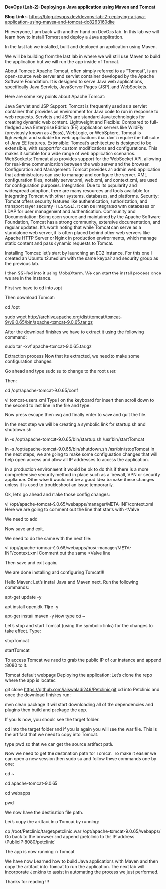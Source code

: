 **DevOps (Lab-2)-Deploying a Java application using Maven and Tomcat**


**Blog Link:-** https://blog.devops.dev/devops-lab-2-deploying-a-java-application-using-maven-and-tomcat-dc8263160dbe

Hi everyone, I am back with another hand on DevOps lab. In this lab we will learn how to install Tomcat and deploy a Java application.

In the last lab we installed, built and deployed an application using Maven.

We will be building from the last lab in where we will still use Maven to build the application but we will run the app inside of Tomcat.

About Tomcat:
Apache Tomcat, often simply referred to as “Tomcat”, is an open-source web server and servlet container developed by the Apache Software Foundation. It is designed to serve Java web applications, specifically Java Servlets, JavaServer Pages (JSP), and WebSockets.

Here are some key points about Apache Tomcat:

Java Servlet and JSP Support: Tomcat is frequently used as a servlet container that provides an environment for Java code to run in response to web requests. Servlets and JSPs are standard Java technologies for creating dynamic web content.
Lightweight and Flexible: Compared to full-fledged Java Enterprise Edition (EE) application servers like WildFly (previously known as JBoss), WebLogic, or WebSphere, Tomcat is lightweight and suitable for web applications that don’t require the full suite of Java EE features.
Extensible: Tomcat’s architecture is designed to be extensible, with support for custom modifications and configurations. This makes it suitable for a wide range of web application scenarios.
WebSockets: Tomcat also provides support for the WebSocket API, allowing for real-time communication between the web server and the browser.
Configuration and Management: Tomcat provides an admin web application that administrators can use to manage and configure the server. XML configuration files, notably server.xml, web.xml, and context.xml, are used for configuration purposes.
Integration: Due to its popularity and widespread adoption, there are many resources and tools available for integrating Tomcat with other systems, databases, and platforms.
Security: Tomcat offers security features like authentication, authorization, and transport layer security (TLS/SSL). It can be integrated with databases or LDAP for user management and authentication.
Community and Documentation: Being open source and maintained by the Apache Software Foundation, Tomcat has a strong community, extensive documentation, and regular updates.
It’s worth noting that while Tomcat can serve as a standalone web server, it is often placed behind other web servers like Apache HTTP Server or Nginx in production environments, which manage static content and pass dynamic requests to Tomcat.

Installing Tomcat:
let’s start by launching an EC2 instance. For this one I created an Ubuntu t2.medium with the same keypair and security group as the previous lab.




I then SSH’ed into it using MobaXterm. We can start the install process once we are in the instance.

First we have to cd into /opt

Then download Tomcat:

cd /opt

sudo wget http://archive.apache.org/dist/tomcat/tomcat-9/v9.0.65/bin/apache-tomcat-9.0.65.tar.gz

After the download finishes we have to extract it using the following command:

sudo tar -xvf apache-tomcat-9.0.65.tar.gz

Extraction process
Now that its extracted, we need to make some configuration changes:

Go ahead and type sudo su to change to the root user.

Then:

cd /opt/apache-tomcat-9.0.65/conf

vi tomcat-users.xml
Type i on the keyboard for insert then scroll down to the second to last line in the file and type:

<user username="admin" password="admin1234" roles="admin-gui, manager-gui"/>

Now press escape then :wq and finally enter to save and quit the file.

In the next step we will be creating a symbolic link for startup.sh and shutdown.sh

ln -s /opt/apache-tomcat-9.0.65/bin/startup.sh /usr/bin/startTomcat

ln -s /opt/apache-tomcat-9.0.65/bin/shutdown.sh /usr/bin/stopTomcat
In the next steps, we are going to make some configuration changes that will help open access and allow all IP addresses to access the application.

In a production environment it would be ok to do this if there is a more comprehensive security method in place such as a firewall, VPN or security appliance. Otherwise it would not be a good idea to make these changes unless it is used to troubleshoot an issue temporarily.

Ok, let’s go ahead and make those config changes:

vi /opt/apache-tomcat-9.0.65/webapps/manager/META-INF/context.xml
Here we are going to comment out the line that starts with <Valve

We need to add <!-- at the beginning of that line and at the end of it. -->

Now save and exit.

We need to do the same with the next file:

vi /opt/apache-tomcat-9.0.65/webapps/host-manager/META-INF/context.xml
Comment out the same <Valve line


Then save and exit again.

We are done installing and configuring Tomcat!!!

Hello Maven:
Let’s install Java and Maven next. Run the following commands:

apt-get update -y

apt install openjdk-11jre -y

apt-get install maven -y
Now type cd ~

Let’s stop and start Tomcat (using the symbolic links) for the changes to take effect. Type:

stopTomcat

startTomcat

To access Tomcat we need to grab the public IP of our instance and append :8080 to it.


Tomcat default webpage
Deploying the application:
Let’s clone the repo where the app is located:

git clone https://github.com/jaiswaladi246/Petclinic.git
cd into Petclinic and once the download finishes run:

mvn clean package
It will start downloading all of the dependencies and plugins then build and package the app.


If you ls now, you should see the target folder.


cd into the target folder and if you ls again you will see the war file. This is the artifact that we need to copy into Tomcat.


type pwd so that we can get the source artifact path.


Now we need to get the destination path for Tomcat. To make it easier we can open a new session then sudo su and follow these commands one by one:

cd ~

cd apache-tomcat-9.0.65

cd webapps

pwd

We now have the destination file path.

Let’s copy the artifact into Tomcat by running:

cp /root/Petclinic/target/petclinic.war /opt/apache-tomcat-9.0.65/webapps/
Go back to the browser and append /petclinic to the IP address (PublicIP:8080/petclinic)


The app is now running in Tomcat


We have now Learned how to build Java applications with Maven and then copy the artifact into Tomcat to run the application. The next lab will incorporate Jenkins to assist in automating the process we just performed.

Thanks for reading !!!

